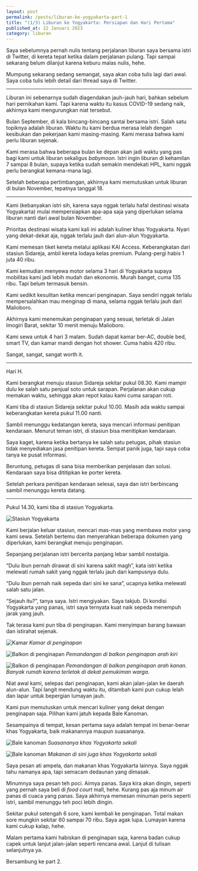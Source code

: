 ```yaml
---
layout: post
permalink: /posts/liburan-ke-yogyakarta-part-1
title: "(1/3) Liburan ke Yogyakarta: Persiapan dan Hari Pertama"
published_at: 22 Januari 2023
category: liburan
---
```


Saya sebelumnya pernah nulis tentang perjalanan liburan saya bersama istri di Twitter, di kereta tepat ketika dalam perjalanan pulang. Tapi sampai sekarang belum dilanjut karena keburu malas nulis, hehe.

Mumpung sekarang sedang semangat, saya akan coba tulis lagi dari awal. Saya coba tulis lebih detail dari thread saya di Twitter.

***

Liburan ini sebenarnya sudah diagendakan jauh-jauh hari, bahkan sebelum hari pernikahan kami. Tapi karena waktu itu kasus COVID-19 sedang naik, akhirnya kami mengurungkan niat tersebut.

Bulan September, di kala bincang-bincang santai bersama istri. Salah satu topiknya adalah liburan. Waktu itu kami berdua merasa lelah dengan kesibukan dan pekerjaan kami masing-masing. Kami merasa bahwa kami perlu liburan sejenak.

Kami merasa bahwa beberapa bulan ke depan akan jadi waktu yang pas bagi kami untuk liburan sekaligus *babymoon.* Istri ingin liburan di kehamilan 7 sampai 8 bulan, supaya ketika sudah semakin mendekati HPL, kami nggak perlu berangkat kemana-mana lagi.

Setelah beberapa pertimbangan, akhirnya kami memutuskan untuk liburan di bulan November, tepatnya tanggal 18.

***

Kami (kebanyakan istri sih, karena saya nggak terlalu hafal destinasi wisata Yogyakarta) mulai mempersiapkan apa-apa saja yang diperlukan selama liburan nanti dari awal bulan November.

Prioritas destinasi wisata kami kali ini adalah kuliner khas Yogyakarta. Nyari yang dekat-dekat aja, nggak terlalu jauh dari alun-alun Yogyakarta.

Kami memesan tiket kereta melalui aplikasi KAI Access. Keberangkatan dari stasiun Sidareja, ambil kereta lodaya kelas premium. Pulang-pergi habis 1 juta 40 ribu.

Kami kemudian menyewa motor selama 3 hari di Yogyakarta supaya mobilitas kami jadi lebih mudah dan ekonomis. Murah banget, cuma 135 ribu. Tapi belum termasuk bensin.

Kami sedikit kesulitan ketika mencari penginapan. Saya sendiri nggak terlalu mempersalahkan mau menginap di mana, selama nggak terlalu jauh dari Malioboro.

Akhirnya kami menemukan penginapan yang sesuai, terletak di Jalan Imogiri Barat, sekitar 10 menit menuju Malioboro.

Kami sewa untuk 4 hari 3 malam. Sudah dapat kamar ber-AC, double bed, smart TV, dan kamar mandi dengan hot shower. Cuma habis 420 ribu.

Sangat, sangat, sangat worth it.

***

Hari H.

Kami berangkat menuju stasiun Sidareja sekitar pukul 08.30. Kami mampir dulu ke salah satu penjual soto untuk sarapan. Perjalanan akan cukup memakan waktu, sehingga akan repot kalau kami cuma sarapan roti.

Kami tiba di stasiun Sidareja sekitar pukul 10.00. Masih ada waktu sampai keberangkatan kereta pukul 11.00 nanti.

Sambil menunggu kedatangan kereta, saya mencari informasi penitipan kendaraan. Menurut teman istri, di stasiun bisa menitipkan kendaraan.

Saya kaget, karena ketika bertanya ke salah satu petugas, pihak stasiun tidak menyediakan jasa penitipan kereta. Sempat panik juga, tapi saya coba tanya ke pusat informasi.

Beruntung, petugas di sana bisa memberikan penjelasan dan solusi. Kendaraan saya bisa dititipkan ke porter kereta.

Setelah perkara penitipan kendaraan selesai, saya dan istri berbincang sambil menunggu kereta datang.

***

Pukul 14.30, kami tiba di stasiun Yogyakarta.

![Stasiun Yogyakarta](/assets/images/2023/01/stasiun-yogyakarta.jpeg)

Kami berjalan keluar stasiun, mencari mas-mas yang membawa motor yang kami sewa. Setelah bertemu dan menyerahkan beberapa dokumen yang diperlukan, kami berangkat menuju penginapan.

Sepanjang perjalanan istri bercerita panjang lebar sambil nostalgia.

“Dulu ibun pernah dirawat di sini karena sakit magh”, kata istri ketika melewati rumah sakit yang nggak terlalu jauh dari kampusnya dulu.

“Dulu ibun pernah naik sepeda dari sini ke sana”, ucapnya ketika melewati salah satu jalan.

“Sejauh itu?”, tanya saya. Istri mengiyakan. Saya takjub. Di kondisi Yogyakarta yang panas, istri saya ternyata kuat naik sepeda menempuh jarak yang jauh.

Tak terasa kami pun tiba di penginapan. Kami menyimpan barang bawaan dan istirahat sejenak.

![Kamar](/assets/images/2023/01/penginapan.jpeg)
*Kamar di penginapan*

![Balkon di penginapan](/assets/images/2023/01/balkon-penginapan-1.jpeg)
*Pemandangan di balkon penginapan arah kiri*

![Balkon di penginapan](/assets/images/2023/01/balkon-penginapan-1.jpeg)
*Pemandangan di balkon penginapan arah kanan. Banyak rumah karena terletak di dekat pemukiman warga.*

Niat awal kami, selepas dari penginapan, kami akan jalan-jalan ke daerah alun-alun. Tapi langit mendung waktu itu, ditambah kami pun cukup lelah dan lapar untuk bepergian lumayan jauh.

Kami pun memutuskan untuk mencari kuliner yang dekat dengan penginapan saja. Pilihan kami jatuh kepada Bale Kanoman.

Sesampainya di tempat, kesan pertama saya adalah tempat ini benar-benar khas Yogyakarta, baik makanannya maupun suasananya.

![Bale kanoman](/assets/images/2023/01/bale-kanoman-1.jpeg)
*Suasananya khas Yogyakarta sekali*

![Bale kanoman](/assets/images/2023/01/bale-kanoman-2.jpeg)
*Makanan di sini juga khas Yogyakarta sekali*

Saya pesan ati ampela, dan makanan khas Yogyakarta lainnya. Saya nggak tahu namanya apa, tapi semacam dedaunan yang dimasak.

Minumnya saya pesan teh poci. Airnya panas. Saya kira akan dingin, seperti yang pernah saya beli di *food court* mall, hehe. Kurang pas aja minum air panas di cuaca yang panas. Saya akhirnya memesan minuman peris seperti istri, sambil menunggu teh poci lebih dingin.

Sekitar pukul setengah 6 sore, kami kembali ke penginapan. Total makan sore mungkin sekitar 60 sampai 70 ribu. Saya agak lupa. Lumayan karena kami cukup kalap, hehe.

Malam pertama kami habiskan di penginapan saja, karena badan cukup capek untuk lanjut jalan-jalan seperti rencana awal. Lanjut di tulisan selanjutnya ya.

Bersambung ke part 2.